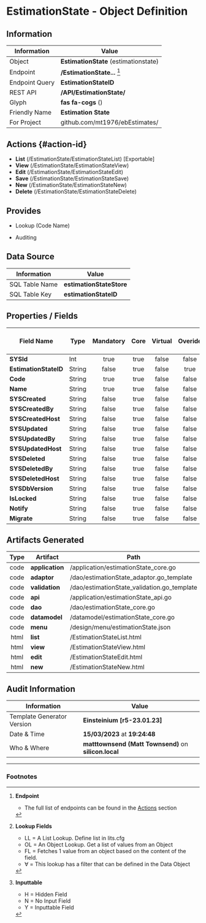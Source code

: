 # **EstimationState** - Object Definition
##  Information
| Information  | Value  |
|---|---|
|Object         |**EstimationState** (estimationstate) |
|Endpoint 	    |**/EstimationState...** [^1]|
|Endpoint Query |**EstimationStateID**|
|REST API|**/API/EstimationState/**|
Glyph|**fas fa-cogs** ()
Friendly Name|**Estimation State**|
|For Project    |github.com/mt1976/ebEstimates/|

##  Actions {#action-id}
* **List** (/EstimationState/EstimationStateList) [Exportable]
* **View** (/EstimationState/EstimationStateView)
* **Edit** (/EstimationState/EstimationStateEdit)
* **Save** (/EstimationState/EstimationStateSave)
* **New** (/EstimationState/EstimationStateNew)
* **Delete** (/EstimationState/EstimationStateDelete)







##  Provides
 * Lookup (Code Name)

* Auditing 




##  Data Source 
| Information  | Value  |
|---|---|
SQL Table Name       | **estimationStateStore**
SQL Table Key | **estimationStateID**



##  Properties / Fields
| Field Name| Type | Mandatory | Core | Virtual | Overide | Lookup [^2]| Lookup Object      | Lookup Field Source         | Lookup Return Value                | Inputable [^3]|DB Column|Default Value| No Change | Callout | Internal | Display | Mask |
| -- | --  | :--: | :--: | :--: |:--: |:--: |:--: |-- |-- |:--: |-- | --| :--: | :--: | :--: | -- | -- |
|**SYSId**|Int|true|true|false|false|||||NH|_id|0|false|false|true|text||
|**EstimationStateID**|String|false|true|false|true|||||H|estimationStateID||true|false|false|text||
|**Code**|String|true|true|false|false|||||Y|code||false|false|false|text||
|**Name**|String|true|true|false|false|||||Y|name||false|false|false|text||
|**SYSCreated**|String|false|true|false|false|||||NH|_created||false|false|true|text||
|**SYSCreatedBy**|String|false|true|false|false|||||NH|_createdBy||false|false|true|text||
|**SYSCreatedHost**|String|false|true|false|false|||||NH|_createdHost||false|false|true|text||
|**SYSUpdated**|String|false|true|false|false|||||NH|_updated||false|false|true|text||
|**SYSUpdatedBy**|String|false|true|false|false|||||NH|_updatedBy||false|false|true|text||
|**SYSUpdatedHost**|String|false|true|false|false|||||NH|_updatedHost||false|false|true|text||
|**SYSDeleted**|String|false|true|false|false|||||NH|_deleted||false|false|true|text||
|**SYSDeletedBy**|String|false|true|false|false|||||NH|_deletedBy||false|false|true|text||
|**SYSDeletedHost**|String|false|true|false|false|||||NH|_deletedHost||false|false|true|text||
|**SYSDbVersion**|String|false|true|false|false|||||NH|_dbVersion||false|false|true|text||
|**IsLocked**|String|false|true|false|false|LL|tf|||Y|isLocked||false|false|false|text||
|**Notify**|String|false|true|false|false|LL|tf|||Y|notify||false|false|false|text||
|**Migrate**|String|false|true|false|false|LL|tf|||Y|migrate||false|false|false|text||


##  Artifacts Generated
| Type | Artifact | Path|
| :--: | -- | -- |
| code | **application** | /application/estimationState_core.go |
| code | **adaptor** | /dao/estimationState_adaptor.go_template |
| code | **validation** | /dao/estimationState_validation.go_template |
| code | **api** | /application/estimationState_api.go |
| code | **dao** | /dao/estimationState_core.go |
| code | **datamodel** | /datamodel/estimationState_core.go |
| code | **menu** | /design/menu/estimationState.json |
| html | **list** | /EstimationStateList.html |
| html | **view** | /EstimationStateView.html |
| html | **edit** | /EstimationStateEdit.html |
| html | **new** | /EstimationStateNew.html |


## Audit Information
| Information  | Value |
|---|---|
Template Generator Version   | **Einsteinium [r5-23.01.23]**
Date & Time		     | **15/03/2023** at **19:24:48**
Who & Where		     | **matttownsend (Matt Townsend)** on **silicon.local**

---
### Footnotes
[^1]: **Endpoint**
    * The full list of endpoints can be found in the [Actions](#action-id) section
[^2]: **Lookup Fields**
    * LL = A List Lookup. Define list in lits.cfg
    * OL = An Object Lookup. Get a list of values from an Object
    * FL = Fetches 1 value from an object based on the content of the field. 
    * ∀ = This lookup has a filter that can be defined in the Data Object
[^3]: **Inputtable**   
    * H = Hidden Field
    * N = No Input Field
    * Y = Inputtable Field